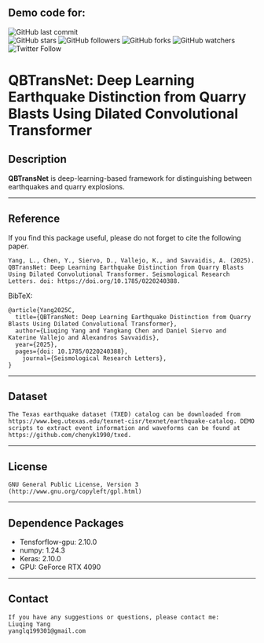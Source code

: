 ## Demo code for:


![GitHub last commit](https://img.shields.io/github/last-commit/YangLiuqing-add/QBTransNet?style=plastic)    
![GitHub stars](https://img.shields.io/github/stars/YangLiuqing-add/QBTransNet?style=social)
![GitHub followers](https://img.shields.io/github/followers/QBTransNet?style=social)
![GitHub forks](https://img.shields.io/github/forks/YangLiuqing-add/QBTransNet?style=social)
![GitHub watchers](https://img.shields.io/github/watchers/YangLiuqing-add/QBTransNet?style=social)
![Twitter Follow](https://img.shields.io/twitter/follow/YangLiuqing-add?style=social)

**QBTransNet: Deep Learning Earthquake Distinction from Quarry Blasts Using Dilated Convolutional Transformer**
======

## Description

**QBTransNet** is deep-learning-based framework for distinguishing between earthquakes and quarry explosions.

------------------- 
## Reference
If you find this package useful, please do not forget to cite the following paper.

    Yang, L., Chen, Y., Siervo, D., Vallejo, K., and Savvaidis, A. (2025). QBTransNet: Deep Learning Earthquake Distinction from Quarry Blasts Using Dilated Convolutional Transformer. Seismological Research Letters. doi: https://doi.org/10.1785/0220240388.
    
BibTeX:
	
	@article{Yang2025C,
	  title={QBTransNet: Deep Learning Earthquake Distinction from Quarry Blasts Using Dilated Convolutional Transformer},
	  author={Liuqing Yang and Yangkang Chen and Daniel Siervo and Katerine Vallejo and Alexandros Savvaidis},
	  year={2025},
	  pages={doi: 10.1785/0220240388},
        journal={Seismological Research Letters},
	}
 
------------------    
## Dataset 
	The Texas earthquake dataset (TXED) catalog can be downloaded from https://www.beg.utexas.edu/texnet-cisr/texnet/earthquake-catalog. DEMO scripts to extract event information and waveforms can be found at https://github.com/chenyk1990/txed.
-------------------   
## License
    GNU General Public License, Version 3
    (http://www.gnu.org/copyleft/gpl.html)  
  
------------------    
## Dependence Packages
* Tensforflow-gpu: 2.10.0
* numpy: 1.24.3 
* Keras: 2.10.0
* GPU: GeForce RTX 4090
-------------------   
  
## Contact
    If you have any suggestions or questions, please contact me:
    Liuqing Yang 
    yanglq199301@gmail.com
  
  
  
  
  
